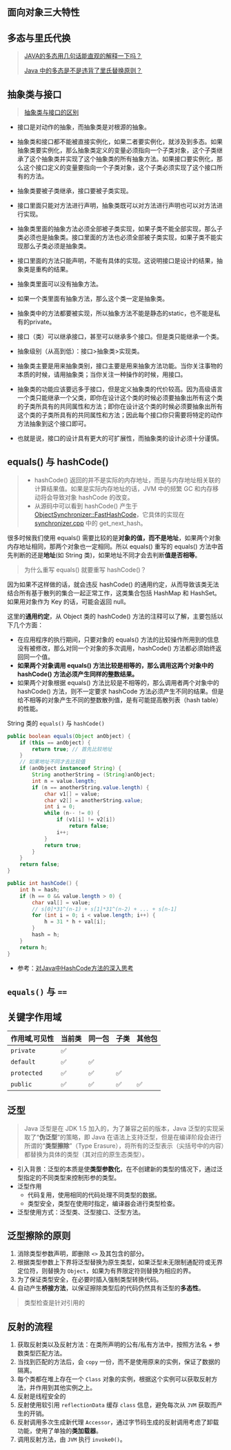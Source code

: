 ## 面向对象三大特性

## 多态与里氏代换

> [JAVA的多态用几句话能直观的解释一下吗？](https://www.zhihu.com/question/30082151)
>
> [Java 中的多态是不是违背了里氏替换原则？](https://www.zhihu.com/question/27191817)

## 抽象类与接口

> [抽象类与接口的区别](https://www.zhihu.com/question/20149818)

* 接口是对动作的抽象，而抽象类是对根源的抽象。

* 抽象类和接口都不能被直接实例化，如果二者要实例化，就涉及到多态。如果抽象类要实例化，那么抽象类定义的变量必须指向一个子类对象，这个子类继承了这个抽象类并实现了这个抽象类的所有抽象方法。如果接口要实例化，那么这个接口定义的变量要指向一个子类对象，这个子类必须实现了这个接口所有的方法。
* 抽象类要被子类继承，接口要被子类实现。
* 接口里面只能对方法进行声明，抽象类既可以对方法进行声明也可以对方法进行实现。
* 抽象类里面的抽象方法必须全部被子类实现，如果子类不能全部实现，那么子类必须也是抽象类。接口里面的方法也必须全部被子类实现，如果子类不能实现那么子类必须是抽象类。
* 接口里面的方法只能声明，不能有具体的实现。这说明接口是设计的结果，抽象类是重构的结果。
* 抽象类里面可以没有抽象方法。
* 如果一个类里面有抽象方法，那么这个类一定是抽象类。
* 抽象类中的方法都要被实现，所以抽象方法不能是静态的static，也不能是私有的private。
* 接口（类）可以继承接口，甚至可以继承多个接口。但是类只能继承一个类。
* 抽象级别（从高到低）：接口>抽象类>实现类。
* 抽象类主要是用来抽象类别，接口主要是用来抽象方法功能。当你关注事物的本质的时候，请用抽象类；当你关注一种操作的时候，用接口。
* 抽象类的功能应该要远多于接口，但是定义抽象类的代价较高。因为高级语言一个类只能继承一个父类，即你在设计这个类的时候必须要抽象出所有这个类的子类所具有的共同属性和方法；即你在设计这个类的时候必须要抽象出所有这个类的子类所具有的共同属性和方法；因此每个接口你只需要将特定的动作方法抽象到这个接口即可。
* 也就是说，接口的设计具有更大的可扩展性，而抽象类的设计必须十分谨慎。

## equals() 与 hashCode()

> - hashCode() 返回的并不是实际的内存地址，而是与内存地址相关联的计算结果值。如果是实际内存地址的话，JVM 中的频繁 GC 和内存移动将会导致对象 hashCode 的改变。
> - 从源码中可以看到 hashCode() 产生于 [ObjectSynchronizer::FastHashCode](http://hg.openjdk.java.net/jdk8/jdk8/hotspot/file/87ee5ee27509/src/share/vm/runtime/synchronizer.cpp)，它具体的实现在 [synchronizer.cpp](http://hg.openjdk.java.net/jdk8/jdk8/hotspot/file/87ee5ee27509/src/share/vm/runtime/synchronizer.cpp) 中的 get_next_hash。

很多时候我们使用 equals() 需要比较的是**对象的值，而不是地址**，如果两个对象内存地址相同，那两个对象也一定相同。所以 equals() 重写的 equals() 方法中首先判断的还是**地址**(如 String 类)，如果地址不同才会去判断**值是否相等**。

> 为什么重写 equals() 就要重写 hashCode()？

因为如果不这样做的话，就会违反 hashCode() 的通用约定，从而导致该类无法结合所有基于散列的集合一起正常工作，这类集合包括 HashMap 和 HashSet。如果用对象作为 Key 的话，可能会返回 null。

这里的**通用约定**，从 Object 类的 hashCode() 方法的注释可以了解，主要包括以下几个方面：

- 在应用程序的执行期间，只要对象的 equals() 方法的比较操作所用到的信息没有被修改，那么对同一个对象的多次调用，hashCode() 方法都必须始终返回同一个值。
- **如果两个对象调用 equals() 方法比较是相等的，那么调用这两个对象中的 hashCode() 方法必须产生同样的整数结果。**
- 如果两个对象根据 equals() 方法比较是不相等的，那么调用者两个对象中的 hashCode() 方法，则不一定要求 hashCode 方法必须产生不同的结果。但是给不相等的对象产生不同的整数散列值，是有可能提高散列表（hash table）的性能。

String 类的 `equals()` 与 `hashCode()`

```java
public boolean equals(Object anObject) {
    if (this == anObject) {
        return true; // 首先比较地址
    }
    // 如果地址不同才去比较值
    if (anObject instanceof String) {
        String anotherString = (String)anObject;
        int n = value.length;
        if (n == anotherString.value.length) {
            char v1[] = value;
            char v2[] = anotherString.value;
            int i = 0;
            while (n-- != 0) {
                if (v1[i] != v2[i])
                    return false;
                i++;
            }
            return true;
        }
    }
    return false;
}

public int hashCode() {
    int h = hash;
    if (h == 0 && value.length > 0) {
        char val[] = value;
		// s[0]*31^(n-1) + s[1]*31^(n-2) + ... + s[n-1]
        for (int i = 0; i < value.length; i++) {
            h = 31 * h + val[i];
        }
        hash = h;
    }
    return h;
}
```

- 参考：[对Java中HashCode方法的深入思考](https://juejin.im/post/6844903910839156743)

## `equals()` 与 `==`

## 关键字作用域

| 作用域,可见性 | 当前类 | 同一包 | 子类 | 其他包 |
| ------------- | ------ | ------ | ---- | ------ |
| `private`     | ✅      |        |      |        |
| `default`     | ✅      | ✅      |      |        |
| `protected`   | ✅      | ✅      | ✅    |        |
| `public`      | ✅      | ✅      | ✅    | ✅      |

## 泛型

> Java 泛型是在 JDK 1.5 加入的，为了兼容之前的版本，Java 泛型的实现采取了“**伪泛型**”的策略，即 Java 在语法上支持泛型，但是在编译阶段会进行所谓的“**类型擦除**”（Type Erasure），将所有的泛型表示（尖括号中的内容）都替换为具体的类型（其对应的原生态类型）。

- 引入背景：泛型的本质是使**类型参数化**，在不创建新的类型的情况下，通过泛型指定的不同类型来控制形参的类型。
- 泛型作用
    - 代码复用，使用相同的代码处理不同类型的数据。
    - 类型安全，类型在使用时指定，编译器会进行类型检查。
- 泛型使用方式：泛型类、泛型接口、泛型方法。

## 泛型擦除的原则

1. 消除类型参数声明，即删除 `<>` 及其包含的部分。
2. 根据类型参数上下界将泛型替换为原生类型，如果泛型未无限制通配符或无界定位符，则替换为 `Object`，如果为有界限定符则替换为相应的界。
3. 为了保证类型安全，在必要时插入强制类型转换代码。
4. 自动产生**桥接方法**，以保证擦除类型后的代码仍然具有泛型的**多态性**。

> 类型检查是针对引用的

## 反射的流程

1. 获取反射类以及反射方法：在类所声明的公有/私有方法中，按照方法名 + 参数类型匹配方法。
2. 当找到匹配的方法后，会 `copy` 一份，而不是使用原来的实例，保证了数据的隔离。
3. 每个类都在堆上存在一个 `Class` 对象的实例，根据这个实例可以获取反射方法，并作用到其他实例之上。
4. 反射是线程安全的
5. 反射使用软引用 `reflectionData` 缓存 `class` 信息，避免每次从 `JVM` 获取而产生的开销。
6. 反射调用多次生成新代理 `Accessor`，通过字节码生成的反射调用考虑了卸载功能，使用了单独的**类加载器**。
7. 调用反射方法，由 `JVM` 执行 `invoke0()`。
